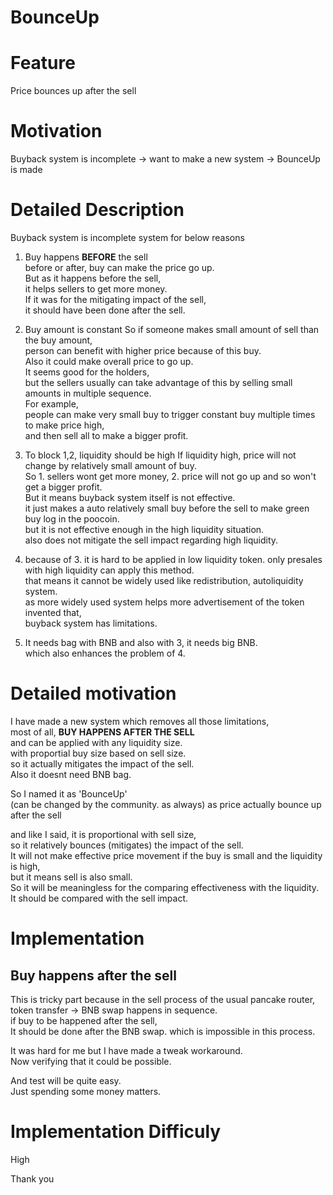 # BounceUp

# Feature
Price bounces up after the sell

# Motivation
Buyback system is incomplete
-> want to make a new system
-> BounceUp is made

# Detailed Description
Buyback system is incomplete system for below reasons  
1. Buy happens **BEFORE** the sell  
before or after, buy can make the price go up.  
But as it happens before the sell,  
it helps sellers to get more money.  
If it was for the mitigating impact of the sell,  
it should have been done after the sell.

2. Buy amount is constant
So if someone makes small amount of sell than the buy amount,  
person can benefit with higher price because of this buy.  
Also it could make overall price to go up.  
It seems good for the holders,  
but the sellers usually can take advantage of this by selling small amounts in multiple sequence.  
For example,  
people can make very small buy to trigger constant buy multiple times to make price high,  
and then sell all to make a bigger profit.  

3. To block 1,2, liquidity should be high
If liquidity high, price will not change by relatively small amount of buy.  
So 1. sellers wont get more money, 2. price will not go up and so won't get a bigger profit.  
But it means buyback system itself is not effective.  
it just makes a auto relatively small buy before the sell to make green buy log in the poocoin.  
but it is not effective enough in the high liquidity situation.  
also does not mitigate the sell impact regarding high liquidity.  

4. because of 3. it is hard to be applied in low liquidity token.
only presales with high liquidity can apply this method.  
that means it cannot be widely used like redistribution, autoliquidity system.  
as more widely used system helps more advertisement of the token invented that,  
buyback system has limitations.

5. It needs bag with BNB
and also with 3, it needs big BNB.  
which also enhances the problem of 4.

# Detailed motivation
I have made a new system which removes all those limitations,  
most of all, **BUY HAPPENS AFTER THE SELL**  
and can be applied with any liquidity size.  
with proportial buy size based on sell size.  
so it actually mitigates the impact of the sell.  
Also it doesnt need BNB bag.  

So I named it as 'BounceUp'  
(can be changed by the community. as always)
as price actually bounce up after the sell 

and like I said, it is proportional with sell size,  
so it relatively bounces (mitigates) the impact of the sell.  
It will not make effective price movement if the buy is small and the liquidity is high,  
but it means sell is also small.  
So it will be meaningless for the comparing effectiveness with the liquidity.  
It should be compared with the sell impact.  

# Implementation
## Buy happens after the sell  
This is tricky part because in the sell process of the usual pancake router,  
token transfer -> BNB swap happens in sequence.  
if buy to be happened after the sell,  
It should be done after the BNB swap. which is impossible in this process.  

It was hard for me but I have made a tweak workaround.  
Now verifying that it could be possible.  

And test will be quite easy.  
Just spending some money matters.  

# Implementation Difficuly
High

Thank you
